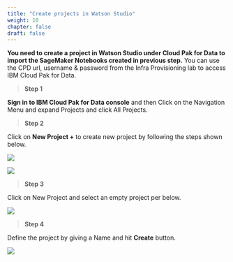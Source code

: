```yaml
---
title: "Create projects in Watson Studio"
weight: 10
chapter: false
draft: false
---
```


**You need to create a project in Watson Studio under Cloud Pak for Data to import the SageMaker Notebooks created in previous step.** You can use the CPD url, username & password from the Infra Provisioning lab to access IBM Cloud Pak for Data.

> **Step 1**

**Sign in to IBM Cloud Pak for Data console** and then Click on the Navigation Menu and expand Projects and click All Projects. 

> **Step 2**

Click on **New Project +** to create new project by following the steps shown below.

![](/static/images/20_trusted_ai_lab/project-1.png)

![](/static/images/20_trusted_ai_lab/cpd-login.png)

> **Step 3**

Click on New Project and select an empty project per below.

![](/static/images/20_trusted_ai_lab/crt-prj.png)

> **Step 4**

Define the project by giving a Name and hit **Create** button.

![](/static/images/20_trusted_ai_lab/def-prj.png)

